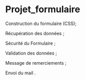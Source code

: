 # Projet_formulaire

<p>
Construction du formulaire (CSS);

Récupération des données ;

Sécurité du Formulaire ;

Validation des données ;

Message de remerciements ;

Envoi du mail .

</p>